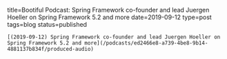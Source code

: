
title=Bootiful Podcast: Spring Framework co-founder and lead Juergen Hoeller on Spring Framework 5.2 and more
date=2019-09-12
type=post
tags=blog
status=published
~~~~~~
[(2019-09-12) Spring Framework co-founder and lead Juergen Hoeller on Spring Framework 5.2 and more](/podcasts/ed2466e8-a739-4be8-9b14-4881137b834f/produced-audio) 
            